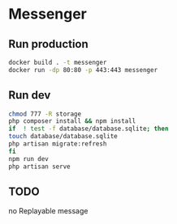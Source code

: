 # Messenger
## Run production
```bash
docker build . -t messenger
docker run -dp 80:80 -p 443:443 messenger
```

## Run dev
```bash
chmod 777 -R storage
php composer install && npm install
if  ! test -f database/database.sqlite; then
touch database/database.sqlite
php artisan migrate:refresh
fi
npm run dev
php artisan serve
```

## TODO
no Replayable message